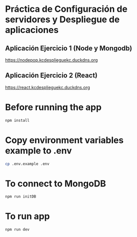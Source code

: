 # Práctica de Configuración de servidores y Despliegue de aplicaciones

## Aplicación Ejercicio 1 (Node y Mongodb)

https://nodepop.kcdesplieguekc.duckdns.org

## Aplicación Ejercicio 2 (React)

https://react.kcdesplieguekc.duckdns.org

# Before running the app

```sh
npm install
```

# Copy environment variables example to .env

```sh
cp .env.example .env
```

# To connect to MongoDB

```sh
npm run initDB
```

# To run app

```sh
npm run dev
```
